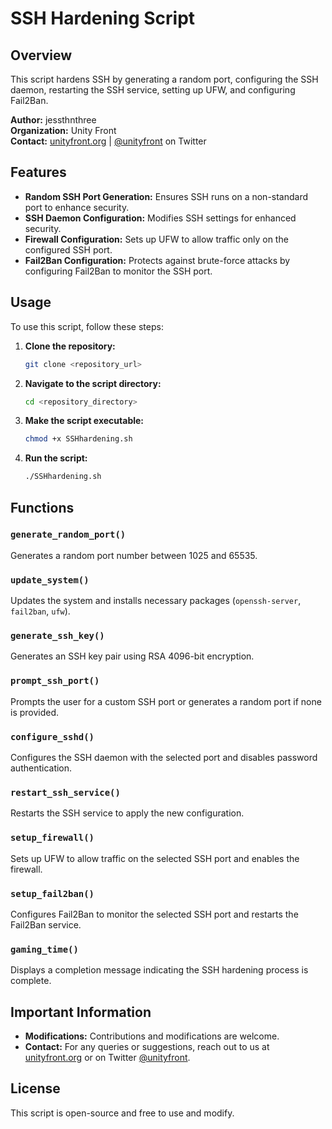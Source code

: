 # SSH Hardening Script

## Overview

This script hardens SSH by generating a random port, configuring the SSH daemon, restarting the SSH service, setting up UFW, and configuring Fail2Ban.

**Author:** jessthnthree  
**Organization:** Unity Front  
**Contact:** [unityfront.org](https://unityfront.org) | [@unityfront](https://twitter.com/unityfrontcomms) on Twitter

## Features

- **Random SSH Port Generation:** Ensures SSH runs on a non-standard port to enhance security.
- **SSH Daemon Configuration:** Modifies SSH settings for enhanced security.
- **Firewall Configuration:** Sets up UFW to allow traffic only on the configured SSH port.
- **Fail2Ban Configuration:** Protects against brute-force attacks by configuring Fail2Ban to monitor the SSH port.

## Usage

To use this script, follow these steps:

1. **Clone the repository:**
    ```bash
    git clone <repository_url>
    ```

2. **Navigate to the script directory:**
    ```bash
    cd <repository_directory>
    ```

3. **Make the script executable:**
    ```bash
    chmod +x SSHhardening.sh
    ```

4. **Run the script:**
    ```bash
    ./SSHhardening.sh
    ```

## Functions

### `generate_random_port()`
Generates a random port number between 1025 and 65535.

### `update_system()`
Updates the system and installs necessary packages (`openssh-server`, `fail2ban`, `ufw`).

### `generate_ssh_key()`
Generates an SSH key pair using RSA 4096-bit encryption.

### `prompt_ssh_port()`
Prompts the user for a custom SSH port or generates a random port if none is provided.

### `configure_sshd()`
Configures the SSH daemon with the selected port and disables password authentication.

### `restart_ssh_service()`
Restarts the SSH service to apply the new configuration.

### `setup_firewall()`
Sets up UFW to allow traffic on the selected SSH port and enables the firewall.

### `setup_fail2ban()`
Configures Fail2Ban to monitor the selected SSH port and restarts the Fail2Ban service.

### `gaming_time()`
Displays a completion message indicating the SSH hardening process is complete.

## Important Information

- **Modifications:** Contributions and modifications are welcome.
- **Contact:** For any queries or suggestions, reach out to us at [unityfront.org](https://unityfront.org) or on Twitter [@unityfront](https://twitter.com/unityfront).

## License

This script is open-source and free to use and modify.
